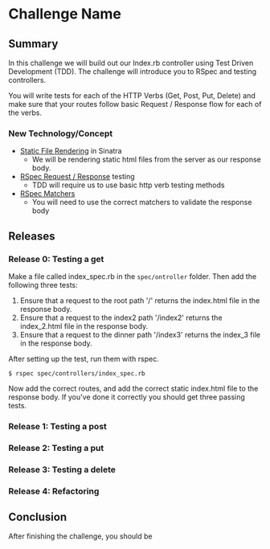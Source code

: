 # Challenge Name


## Summary
In this challenge we will build out our Index.rb controller using Test Driven Development (TDD). The challenge will introduce you to RSpec and testing controllers. 

You will write tests for each of the HTTP Verbs (Get, Post, Put, Delete) and make sure that your routes follow basic Request / Response flow for each of the verbs.


### New Technology/Concept

- [Static File Rendering](http://stackoverflow.com/questions/2437390/serving-static-files-with-sinatra) in Sinatra
	- We will be rendering static html files from the server as our response body.
- [RSpec Request / Response](http://www.sinatrarb.com/testing.html) testing
	- TDD will require us to use basic http verb testing methods
- [RSpec Matchers](http://www.relishapp.com/rspec/rspec-expectations/docs/built-in-matchers)
	- You will need to use the correct matchers to validate the response body
	

## Releases

### Release 0: Testing a get 
Make a file called index_spec.rb in the ```spec/ontroller``` folder. Then add the following three tests:

1. Ensure that a request to the root path '/' returns the index.html file in the response body.
2. Ensure that a request to the index2 path '/index2' returns the index_2.html file in the response body.
3. Ensure that a request to the dinner path '/index3' returns the index_3 file in the response body.

After setting up the test, run them with rspec.

```
$ rspec spec/controllers/index_spec.rb 
```

Now add the correct routes, and add the correct static index.html file to the response body. If you've done it correctly you should get three passing tests.


### Release 1: Testing a post 

### Release 2: Testing a put

### Release 3: Testing a delete

### Release 4: Refactoring

## Conclusion
After finishing the challenge, you should be 
